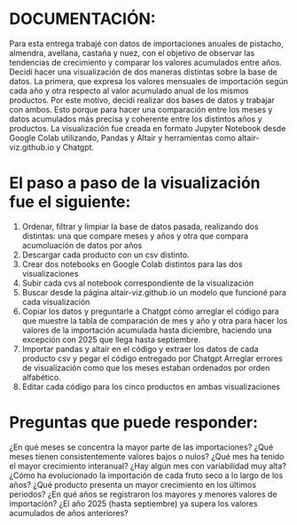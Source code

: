# DOCUMENTACIÓN: # 

Para esta entrega trabajé con datos de importaciones anuales de pistacho, almendra, avellana, castaña y nuez, con el objetivo de observar las tendencias de crecimiento y comparar los valores acumulados entre años.
Decidí hacer una visualización de dos maneras distintas sobre la base de datos. La primera, que expresa  los valores mensuales de importación según cada año y otra respecto al valor acumulado anual de los mismos productos.
Por este motivo, decidí realizar dos bases de datos y trabajar con ambos.  Esto porque para hacer una comparación entre los meses y datos acumulados más precisa y coherente entre los distintos años y productos.
La visualización fue creada en formato Jupyter Notebook desde Google Colab utilizando, Pandas y Altair y herramientas como altair-viz.github.io y Chatgpt. 

# El paso a paso de la visualización fue el siguiente:  

1. Ordenar, filtrar y limpiar la base de datos pasada, realizando dos distintas: una que compare meses y años y otra que compara acumoluación de datos por años
2. Descargar cada producto con un csv distinto.
3. Crear dos notebooks en Google Colab distintos para las dos visualizaciones
4. Subir cada cvs al notebook correspondiente de la visualización 
5. Buscar desde la página  altair-viz.github.io un modelo que funcioné para cada visualización
6. Copiar los datos y preguntarle a Chatgpt cómo arreglar el código para que muestre la tabla de comparación de mes y año y otra para hacer los valores de la importación acumulada hasta diciembre, haciendo una excepción con 2025 que llega hasta septiembre. 
7. Importar pandas y altair en el código y extraer los datos de cada producto csv y pegar el código entregado por Chatgpt
Arreglar errores de visualización como que los meses estaban ordenados por orden alfabético. 
8. Editar cada código para los cinco productos en ambas visualizaciones

# Preguntas que puede responder: 
¿En qué meses se concentra la mayor parte de las importaciones?
¿Qué meses tienen consistentemente valores bajos o nulos?
¿Qué mes ha tenido el mayor crecimiento interanual?
¿Hay algún mes con variabilidad muy alta?
¿Cómo ha evolucionado la importación de cada fruto seco a lo largo de los años?
¿Qué producto presenta un mayor crecimiento en los últimos periodos?
¿En qué años se registraron los mayores y menores valores de importación?
¿El año 2025 (hasta septiembre) ya supera los valores acumulados de años anteriores?

